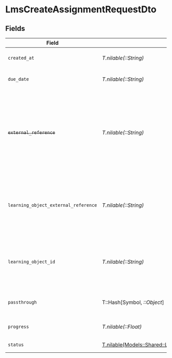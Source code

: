 # LmsCreateAssignmentRequestDto


## Fields

| Field                                                                                                                                                                           | Type                                                                                                                                                                            | Required                                                                                                                                                                        | Description                                                                                                                                                                     | Example                                                                                                                                                                         |
| ------------------------------------------------------------------------------------------------------------------------------------------------------------------------------- | ------------------------------------------------------------------------------------------------------------------------------------------------------------------------------- | ------------------------------------------------------------------------------------------------------------------------------------------------------------------------------- | ------------------------------------------------------------------------------------------------------------------------------------------------------------------------------- | ------------------------------------------------------------------------------------------------------------------------------------------------------------------------------- |
| `created_at`                                                                                                                                                                    | *T.nilable(::String)*                                                                                                                                                           | :heavy_minus_sign:                                                                                                                                                              | The date the assignment was created                                                                                                                                             | 2021-07-21T14:00:00.000Z                                                                                                                                                        |
| `due_date`                                                                                                                                                                      | *T.nilable(::String)*                                                                                                                                                           | :heavy_minus_sign:                                                                                                                                                              | The date the assignment is due to be completed                                                                                                                                  | 2021-07-21T14:00:00.000Z                                                                                                                                                        |
| ~~`external_reference`~~                                                                                                                                                        | *T.nilable(::String)*                                                                                                                                                           | :heavy_minus_sign:                                                                                                                                                              | : warning: ** DEPRECATED **: This will be removed in a future release, please migrate away from it as soon as possible.<br/><br/>The external reference associated with this assignment | e3gd34-23tr21-er234-345er56                                                                                                                                                     |
| `learning_object_external_reference`                                                                                                                                            | *T.nilable(::String)*                                                                                                                                                           | :heavy_minus_sign:                                                                                                                                                              | The external reference of the learning object associated with this assignment, this is the main identifier for creating assignments.                                            | learning-content-123                                                                                                                                                            |
| `learning_object_id`                                                                                                                                                            | *T.nilable(::String)*                                                                                                                                                           | :heavy_minus_sign:                                                                                                                                                              | The learning_object_id associated with this assignment. This is not required unless specified in an integration.                                                                | e3gd34-23tr21-er234-345er56                                                                                                                                                     |
| `passthrough`                                                                                                                                                                   | T::Hash[Symbol, *::Object*]                                                                                                                                                     | :heavy_minus_sign:                                                                                                                                                              | Value to pass through to the provider                                                                                                                                           | {<br/>"other_known_names": "John Doe"<br/>}                                                                                                                                     |
| `progress`                                                                                                                                                                      | *T.nilable(::Float)*                                                                                                                                                            | :heavy_minus_sign:                                                                                                                                                              | The progress associated with this assigment                                                                                                                                     | 40                                                                                                                                                                              |
| `status`                                                                                                                                                                        | [T.nilable(Models::Shared::LmsCreateAssignmentRequestDtoStatus)](../../models/shared/lmscreateassignmentrequestdtostatus.md)                                                    | :heavy_minus_sign:                                                                                                                                                              | The status of the assignment                                                                                                                                                    |                                                                                                                                                                                 |